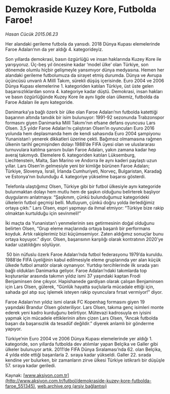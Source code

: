 # Demokraside Kuzey Kore, Futbolda Faroe!

*Hasan Cücük 2015.06.23*

<div class="pNewsDetailMainContent" itemprop="articleBody">
 <p>
  Her alandaki gerileme futbola da yansıdı. 2018 Dünya Kupası elemelerinde Faroe Adaları’nın da yer aldığı 4. kategorideyiz.
 </p>
 <p>
  Son yıllarda demokrasi, basın özgürlüğü ve insan haklarında Kuzey Kore ile yarışıyoruz. Üç-beş yıl öncesine kadar ‘model ülke’ olan Türkiye, son dönemde olumlu hiçbir gelişmeyle yansımıyor dünya medyasına. Hemen her alandaki gerileme futbolumuza da sirayet etmiş durumda. Dünya ve Avrupa üçüncüsü unvanlı A Millî Takım, sürekli düşüş içerisinde. Euro 2004 ve 2006 Dünya Kupası elemelerine 1. kategoriden katılan Türkiye, üst üste gelen başarısızlıklardan sonra 4. kategoriye kadar düştü. Demokrasi, insan hakları ve basın özgürlüğünde Kuzey Kore ile aynı ligde olan ülkemiz, futbolda da Faroe Adaları ile aynı kategoride.
 </p>
 <p>
  Danimarka’ya bağlı özerk bir ülke olan Faroe Adaları’nın futbolda katettiği başarının altında tanıdık bir isim bulunuyor: 1991-92 sezonunda Trabzonspor formasını giyen Danimarka Millî Takımı’nın efsane defans oyuncusu Lars Olsen. 3,5 yıldır Faroe Adaları’nı çalıştıran Olsen’in oyuncuları Euro 2016 yolunda hem deplasmanda hem de kendi sahasında Euro 2004 şampiyonu Yunanistan’ı yenerek dikkatleri üzerine çekti. Bağımsız olmamasına rağmen ülkenin tarihî geçmişinden dolayı 1988’de FIFA üyesi olan ve uluslararası turnuvulara katılma şansını bulan Faroe Adaları, yakın zamana kadar hep averaj takımıydı. Elemelere 6. kategoriden katılan Lüksemburg, Liechtenstein, Malta, San Marino ve Andorra ile aynı kaderi paylaştı uzun yıllar. Lars Olsen’in gelmesiyle yeni bir kimliğe bürünen Faroe Adaları; Türkiye, Slovenya, İsrail, İrlanda Cumhuriyeti, Norveç, Bulgaristan, Karadağ ve Estonya’nın bulunduğu 4. kategoriye yükselme başarısı gösterdi.
 </p>
 <p>
  Telefonla ulaştığımız Olsen, Türkiye gibi bir futbol ülkesiyle aynı kategoride bulunmaktan dolayı hem mutlu hem de şaşkın olduğunu belirterek başlıyor duygularını anlatmaya: “Şaşkınım, çünkü bulunduğumuz kategorideki ülkelerin futbol geçmişi belli. Mutluyum, çünkü doğru yolda ilerlediğimiz ortaya çıktı.” Lars Olsen, espri yapmayı da ihmal etmiyor: “Türkiye bize rakip olmaktan kurtulduğu için sevinmeli!”
 </p>
 <p>
  İki maçta da Yunanistan’ı yenmelerinin ses getirmesinin doğal olduğunu belirten Olsen, “Grup eleme maçlarında ortaya başarılı bir performans koyduk. Artık rakiplerimiz bizi küçümsemiyor. Zaten aldığımız sonuçlar bunu ortaya koyuyor.” diyor. Olsen, başarısının karşılığı olarak kontratının 2020’ye kadar uzatıldığını söylüyor.
 </p>
 <p>
  <img alt="" src="http://web.archive.org/web/20150623191204im_/http://medya.aksiyon.com.tr//aksiyon/2015/06/23/569399.jpg "/>
  50 bin nüfuslu özerk Faroe Adaları’nda futbol federasyonu 1979’da kuruldu. 1988’de FIFA üyeliğinin kabul edilmesiyle eleme gruplarında yer alan küçük ülkede futbol amatör olarak oynanıyor. Yurtdışı tercihlerinde ilk sırada yarı bağlı oldukları Danimarka geliyor. Faroe Adaları’ndaki takımlarda top koşturanlar arasında takımın yıldız ismi 37 yaşındaki kaptan Frodi Benjaminsen öne çıkıyor. Hapishanede gardiyan olarak çalışan Benjaminsen için Lars Olsen, gülerek, “Günlük hayatta suçlularla mücadale ettiği için, sahada gol atıp suç işlemek isteyen rakip oyunculara fırsat vermiyor!” diyor.
 </p>
 <p>
  Faroe Adaları’nın yıldız ismi olarak FC Kopenhag formasını giyen 19 yaşındaki Brandur Olsen gösteriliyor. Lars Olsen, takıma genç isimleri monte ederek yeni kadro kurduğunu belirtiyor. Mütevazi kadrosuyla en iyisini yapmak için mücadele ettiklerinin altını çizen Lars Olsen, “Ancak futbolda başarı da başarısızlık da tesadüf değildir.” diyerek anlamlı bir gönderme yapıyor.
 </p>
 <p>
  Türkiye’nin Euro 2004 ve 2006 Dünya Kupası elemelerinde yer aldığı 1. kategoride, son yıllarda futbolda dev atılımlar yapan Belçika ve Galler gibi ülkeler bulunuyor artık. 2011’de FIFA Dünya Sıralaması’nda 62. olan Belçika, 4 yılda elde ettiği başarılarla 2. sıraya kadar yükseldi. Galler 22. sırada kendine yer bulurken, bir zamanların zirve ülkesi Türkiye istikrarlı bir düşüşle 57. sıraya kadar geriledi.
 </p>
</div>


Kaynak: [www.aksiyon.com.tr](http://www.aksiyon.com.tr/futbol/demokraside-kuzey-kore-futbolda-faroe_551345), [web.archive.org (arşiv bağlantısı)](http://web.archive.org/web/20150623191204/http://www.aksiyon.com.tr/futbol/demokraside-kuzey-kore-futbolda-faroe_551345)
